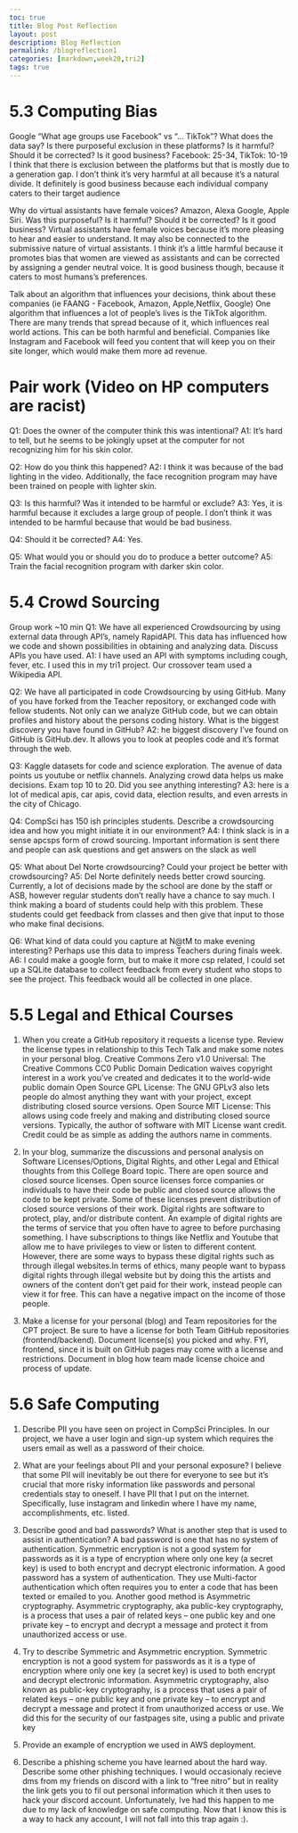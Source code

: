 ```yaml
---
toc: true
title: Blog Post Reflection
layout: post
description: Blog Reflection
permalink: /blogreflection1
categories: [markdown,week20,tri2]
tags: true
---
```


# 5.3 Computing Bias
Google “What age groups use Facebook” vs “… TikTok”? What does the data say? Is there purposeful exclusion in these platforms? Is it harmful? Should it be corrected? Is it good business?
Facebook: 25-34, TikTok: 10-19
I think that there is exclusion between the platforms but that is mostly due to a generation gap. I don’t think it’s very harmful at all because it’s a natural divide. It definitely is good business because each individual company caters to their target audience

Why do virtual assistants have female voices? Amazon, Alexa Google, Apple Siri. Was this purposeful? Is it harmful? Should it be corrected? Is it good business?
Virtual assistants have female voices because it’s more pleasing to hear and easier to understand. It may also be connected to the submissive nature of virtual assistants. I think it’s a little harmful because it promotes bias that women are viewed as assistants and can be corrected by assigning a gender neutral voice. It is good business though, because it caters to most humans’s preferences.

Talk about an algorithm that influences your decisions, think about these companies (ie FAANG - Facebook, Amazon, Apple,Netflix, Google)
One algorithm that influences a lot of people’s lives is the TikTok algorithm. There are many trends that spread because of it, which influences real world actions. This can be both harmful and beneficial. Companies like Instagram and Facebook will feed you content that will keep you on their site longer, which would make them more ad revenue.

# Pair work (Video on HP computers are racist)
Q1: Does the owner of the computer think this was intentional? A1: It’s hard to tell, but he seems to be jokingly upset at the computer for not recognizing him for his skin color.

Q2: How do you think this happened? A2: I think it was because of the bad lighting in the video. Additionally, the face recognition program may have been trained on people with lighter skin.

Q3: Is this harmful? Was it intended to be harmful or exclude? A3: Yes, it is harmful because it excludes a large group of people. I don’t think it was intended to be harmful because that would be bad business.

Q4: Should it be corrected? A4: Yes.

Q5: What would you or should you do to produce a better outcome? A5: Train the facial recognition program with darker skin color.

# 5.4 Crowd Sourcing

Group work ~10 min
Q1: We have all experienced Crowdsourcing by using external data through API’s, namely RapidAPI. This data has influenced how we code and shown possibilities in obtaining and analyzing data. Discuss APIs you have used. A1: I have used an API with symptoms including cough, fever, etc. I used this in my tri1 project. Our crossover team used a Wikipedia API.

Q2: We have all participated in code Crowdsourcing by using GitHub. Many of you have forked from the Teacher repository, or exchanged code with fellow students. Not only can we analyze GitHub code, but we can obtain profiles and history about the persons coding history. What is the biggest discovery you have found in GitHub? A2: he biggest discovery I’ve found on GitHub is GitHub.dev. It allows you to look at peoples code and it’s format through the web.

Q3: Kaggle datasets for code and science exploration. The avenue of data points us youtube or netflix channels. Analyzing crowd data helps us make decisions. Exam top 10 to 20. Did you see anything interesting? A3: here is a lot of medical apis, car apis, covid data, election results, and even arrests in the city of Chicago.

Q4: CompSci has 150 ish principles students. Describe a crowdsourcing idea and how you might initiate it in our environment? A4: I think slack is in a sense apcsps form of crowd sourcing. Important information is sent there and people can ask questions and get answers on the slack as well

Q5: What about Del Norte crowdsourcing? Could your project be better with crowdsourcing? A5: Del Norte definitely needs better crowd sourcing. Currently, a lot of decisions made by the school are done by the staff or ASB, however regular students don’t really have a chance to say much. I think making a board of students could help with this problem. These students could get feedback from classes and then give that input to those who make final decisions.


Q6: What kind of data could you capture at N@tM to make evening interesting? Perhaps use this data to impress Teachers during finals week. A6: I could make a google form, but to make it more csp related, I could set up a SQLite database to collect feedback from every student who stops to see the project. This feedback would all be collected in one place.

# 5.5 Legal and Ethical Courses
1. When you create a GitHub repository it requests a license type. Review the license types in relationship to this Tech Talk and make some notes in your personal blog.
Creative Commons Zero v1.0 Universal: The Creative Commons CC0 Public Domain Dedication waives copyright interest in a work you’ve created and dedicates it to the world-wide public domain
Open Source GPL License: The GNU GPLv3 also lets people do almost anything they want with your project, except distributing closed source versions.
Open Source MIT License: This allows using code freely and making and distributing closed source versions. Typically, the author of software with MIT License want credit. Credit could be as simple as adding the authors name in comments.

2. In your blog, summarize the discussions and personal analysis on Software Licenses/Options, Digital Rights, and other Legal and Ethical thoughts from this College Board topic.
There are open source and closed source licenses. Open source licenses force companies or individuals to have their code be public and closed source allows the code to be kept private. Some of these licenses prevent distribution of closed source versions of their work. Digital rights are software to protect, play, and/or distribute content. An example of digital rights are the terms of service that you often have to agree to before purchasing something. I have subscriptions to things like Netflix and Youtube that allow me to have privileges to view or listen to different content. However, there are some ways to bypass these digital rights such as through illegal websites.In terms of ethics, many people want to bypass digital rights through illegal website but by doing this the artists and owners of the content don’t get paid for their work, instead people can view it for free. This can have a negative impact on the income of those people.

3. Make a license for your personal (blog) and Team repositories for the CPT project. Be sure to have a license for both Team GitHub repositories (frontend/backend). Document license(s) you picked and why. FYI, frontend, since it is built on GitHub pages may come with a license and restrictions. Document in blog how team made license choice and process of update.


# 5.6 Safe Computing
1. Describe PII you have seen on project in CompSci Principles.
In our project, we have a user login and sign-up system which requires the users email as well as a password of their choice. 

2. What are your feelings about PII and your personal exposure?
I believe that some PII will inevitably be out there for everyone to see but it’s crucial that more risky information like passwords and personal credentials stay to oneself. I have PII that I put on the internet. Specifically, Iuse instagram and linkedin where I have my name, accomplishments, etc. listed.

3. Describe good and bad passwords? What is another step that is used to assist in authentication?
A bad password is one that has no system of authentication. Symmetric encryption is not a good system for passwords as it is a type of encryption where only one key (a secret key) is used to both encrypt and decrypt electronic information. A good password has a system of authentication. They use Multi-factor authentication which often requires you to enter a code that has been texted or emailed to you. Another good method is Asymmetric cryptography. Asymmetric cryptography, aka public-key cryptography, is a process that uses a pair of related keys – one public key and one private key – to encrypt and decrypt a message and protect it from unauthorized access or use.

4. Try to describe Symmetric and Asymmetric encryption.
Symmetric encryption is not a good system for passwords as it is a type of encryption where only one key (a secret key) is used to both encrypt and decrypt electronic information.
Asymmetric cryptography, also known as public-key cryptography, is a process that uses a pair of related keys – one public key and one private key – to encrypt and decrypt a message and protect it from unauthorized access or use. We did this for the security of our fastpages site, using a public and private key

5. Provide an example of encryption we used in AWS deployment.

6. Describe a phishing scheme you have learned about the hard way. Describe some other phishing techniques.
I would occasionaly recieve dms from my friends on discord with a link to “free nitro” but in reality the link gets you to fil out personal information which it then uses to hack your discord account. Unfortunately, Ive had this happen to me due to my lack of knowledge on safe computing. Now that I know this is a way to hack any account, I will not fall into this trap again :).